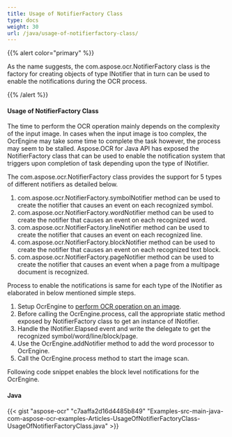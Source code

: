 ```yaml
---
title: Usage of NotifierFactory Class
type: docs
weight: 30
url: /java/usage-of-notifierfactory-class/
---
```


{{% alert color="primary" %}} 

As the name suggests, the com.aspose.ocr.NotifierFactory class is the factory for creating objects of type INotifier that in turn can be used to enable the notifications during the OCR process.

{{% /alert %}} 
#### **Usage of NotifierFactory Class**
The time to perform the OCR operation mainly depends on the complexity of the input image. In cases when the input image is too complex, the OcrEngine may take some time to complete the task however, the process may seem to be stalled. Aspose.OCR for Java API has exposed the NotifierFactory class that can be used to enable the notification system that triggers upon completion of task depending upon the type of INotifier.

The com.aspose.ocr.NotifierFactory class provides the support for 5 types of different notifiers as detailed below.

1. com.aspose.ocr.NotifierFactory.symbolNotifier method can be used to create the notifier that causes an event on each recognized symbol.
1. com.aspose.ocr.NotifierFactory.wordNotifier method can be used to create the notifier that causes an event on each recognized word.
1. com.aspose.ocr.NotifierFactory.lineNotifier method can be used to create the notifier that causes an event on each recognized line.
1. com.aspose.ocr.NotifierFactory.blockNotifier method can be used to create the notifier that causes an event on each recognized text block.
1. com.aspose.ocr.NotifierFactory.pageNotifier method can be used to create the notifier that causes an event when a page from a multipage document is recognized.

Process to enable the notifications is same for each type of the INotifier as elaborated in below mentioned simple steps.

1. Setup OcrEngine to [perform OCR operation on an image](/ocr/java/performing-ocr-on-an-image-html/).
1. Before calling the OcrEngine.process, call the appropriate static method exposed by NotifierFactory class to get an instance of INotifier.
1. Handle the INotifier.Elapsed event and write the delegate to get the recognized symbol/word/line/block/page.
1. Use the OcrEngine.addNotifier method to add the word processor to OcrEngine.
1. Call the OcrEngine.process method to start the image scan.

Following code snippet enables the block level notifications for the OcrEngine.
#### **Java**
{{< gist "aspose-ocr" "c7aaffa2d16d4485b849" "Examples-src-main-java-com-aspose-ocr-examples-Articles-UsageOfNotifierFactoryClass-UsageOfNotifierFactoryClass.java" >}}
